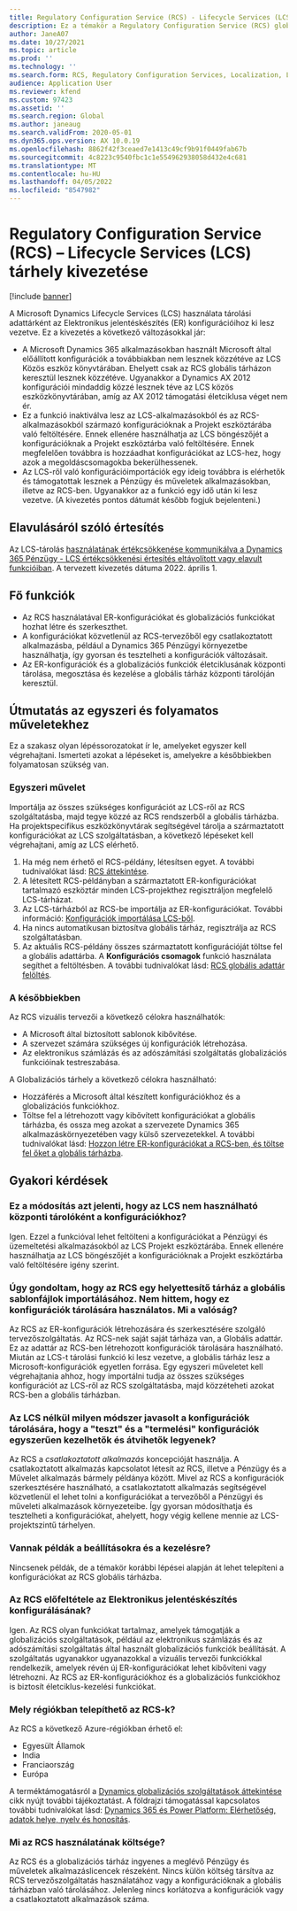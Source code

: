 ```yaml
---
title: Regulatory Configuration Service (RCS) - Lifecycle Services (LCS) tárhely kivezetése
description: Ez a témakör a Regulatory Configuration Service (RCS) globális tárházának kivezetésének a Microsoft Dynamics Lifecycle Services (LCS) tárolók kivezetéséről tájékoztatást.
author: JaneA07
ms.date: 10/27/2021
ms.topic: article
ms.prod: ''
ms.technology: ''
ms.search.form: RCS, Regulatory Configuration Services, Localization, LCS storage, LCS storage deprecation
audience: Application User
ms.reviewer: kfend
ms.custom: 97423
ms.assetid: ''
ms.search.region: Global
ms.author: janeaug
ms.search.validFrom: 2020-05-01
ms.dyn365.ops.version: AX 10.0.19
ms.openlocfilehash: 8862f42f3ceaed7e1413c49cf9b91f0449fab67b
ms.sourcegitcommit: 4c8223c9540fbc1c1e554962938058d432e4c681
ms.translationtype: MT
ms.contentlocale: hu-HU
ms.lasthandoff: 04/05/2022
ms.locfileid: "8547982"
---
```

# <a name="regulatory-configuration-service-rcs--lifecycle-services-lcs-storage-deprecation"></a>Regulatory Configuration Service (RCS) – Lifecycle Services (LCS) tárhely kivezetése

[!include [banner](../includes/banner.md)]

A Microsoft Dynamics Lifecycle Services (LCS) használata tárolási adattárként az Elektronikus jelentéskészítés (ER) konfigurációihoz ki lesz vezetve. Ez a kivezetés a következő változásokkal jár:

- A Microsoft Dynamics 365 alkalmazásokban használt Microsoft által előállított konfigurációk a továbbiakban nem lesznek közzétéve az LCS Közös eszköz könyvtárában. Ehelyett csak az RCS globális tárházon keresztül lesznek közzétéve. Ugyanakkor a Dynamics AX 2012 konfigurációi mindaddig közzé lesznek téve az LCS közös eszközkönyvtárában, amíg az AX 2012 támogatási életciklusa véget nem ér.
- Ez a funkció inaktiválva lesz az LCS-alkalmazásokból és az RCS-alkalmazásokból származó konfigurációknak a Projekt eszköztárába való feltöltésére. Ennek ellenére használhatja az LCS böngészőjét a konfigurációknak a Projekt eszköztárba való feltöltésére. Ennek megfelelően továbbra is hozzáadhat konfigurációkat az LCS-hez, hogy azok a megoldáscsomagokba bekerülhessenek.
- Az LCS-ről való konfigurációimportációk egy ideig továbbra is elérhetők és támogatottak lesznek a Pénzügy és műveletek alkalmazásokban, illetve az RCS-ben. Ugyanakkor az a funkció egy idő után ki lesz vezetve. (A kivezetés pontos dátumát később fogjuk bejelenteni.)

## <a name="deprecation-notice"></a>Elavulásáról szóló értesítés

Az LCS-tárolás [használatának értékcsökkenése kommunikálva a Dynamics 365 Pénzügy - LCS értékcsökkenési értesítés eltávolított vagy elavult funkcióiban](../get-started/removed-deprecated-features-finance.md#features-removed-or-deprecated-in-the-finance-10017-release). A tervezett kivezetés dátuma 2022. április 1.

## <a name="key-features"></a>Fő funkciók

- Az RCS használatával ER-konfigurációkat és globalizációs funkciókat hozhat létre és szerkeszthet.
- A konfigurációkat közvetlenül az RCS-tervezőből egy csatlakoztatott alkalmazásba, például a Dynamics 365 Pénzügyi környezetbe használhatja, így gyorsan és tesztelheti a konfigurációk változásait.
- Az ER-konfigurációk és a globalizációs funkciók életciklusának központi tárolása, megosztása és kezelése a globális tárház központi tárolóján keresztül.

## <a name="guidance-for-one-time-and-ongoing-actions"></a>Útmutatás az egyszeri és folyamatos műveletekhez

Ez a szakasz olyan lépéssorozatokat ír le, amelyeket egyszer kell végrehajtani. Ismerteti azokat a lépéseket is, amelyekre a későbbiekben folyamatosan szükség van.

### <a name="one-time-action"></a>Egyszeri művelet

Importálja az összes szükséges konfigurációt az LCS-ről az RCS szolgáltatásba, majd tegye közzé az RCS rendszerből a globális tárházba. Ha projektspecifikus eszközkönyvtárak segítségével tárolja a származtatott konfigurációkat az LCS szolgáltatásban, a következő lépéseket kell végrehajtani, amíg az LCS elérhető.

1. Ha még nem érhető el RCS-példány, létesítsen egyet. A további tudnivalókat lásd: [RCS áttekintése](rcs-overview.md).
2. A létesített RCS-példányban a származtatott ER-konfigurációkat tartalmazó eszköztár minden LCS-projekthez regisztráljon megfelelő LCS-tárházat.
3. Az LCS-tárházból az RCS-be importálja az ER-konfigurációkat. További információ: [Konfigurációk importálása LCS-ből](/dynamics365/fin-ops-core/dev-itpro/analytics/tasks/er-import-configuration-lifecycle-services).
4. Ha nincs automatikusan biztosítva globális tárház, regisztrálja az RCS szolgáltatásban.
5. Az aktuális RCS-példány összes származtatott konfigurációját töltse fel a globális adattárba. A **Konfigurációs csomagok** funkció használata segíthet a feltöltésben. A további tudnivalókat lásd: [RCS globális adattár felöltés](rcs-global-repo-upload.md).

### <a name="going-forward"></a>A későbbiekben

Az RCS vizuális tervezői a következő célokra használhatók:

- A Microsoft által biztosított sablonok kibővítése.
- A szervezet számára szükséges új konfigurációk létrehozása.
- Az elektronikus számlázás és az adószámítási szolgáltatás globalizációs funkcióinak testreszabása.

A Globalizációs tárhely a következő célokra használható:

- Hozzáférés a Microsoft által készített konfigurációkhoz és a globalizációs funkciókhoz.
- Töltse fel a létrehozott vagy kibővített konfigurációkat a globális tárházba, és ossza meg azokat a szervezete Dynamics 365 alkalmazáskörnyezetében vagy külső szervezetekkel. A további tudnivalókat lásd: [Hozzon létre ER-konfigurációkat a RCS-ben, és töltse fel őket a globális tárházba](rcs-global-repo-upload.md).

## <a name="frequently-asked-questions"></a>Gyakori kérdések

### <a name="does-this-change-mean-that-lcs-cant-be-used-as-central-storage-for-configurations"></a>Ez a módosítás azt jelenti, hogy az LCS nem használható központi tárolóként a konfigurációkhoz?

Igen. Ezzel a funkcióval lehet feltölteni a konfigurációkat a Pénzügyi és üzemeltetési alkalmazásokból az LCS Projekt eszköztárába. Ennek ellenére használhatja az LCS böngészőjét a konfigurációknak a Projekt eszköztárba való feltöltésére igény szerint.

### <a name="i-thought-that-rcs-was-a-replacement-repository-for-importing-global-template-files-i-didnt-think-that-its-used-to-store-configurations-which-is-correct"></a>Úgy gondoltam, hogy az RCS egy helyettesítő tárház a globális sablonfájlok importálásához. Nem hittem, hogy ez konfigurációk tárolására használatos. Mi a valóság?

Az RCS az ER-konfigurációk létrehozására és szerkesztésére szolgáló tervezőszolgáltatás. Az RCS-nek saját saját tárháza van, a Globális adattár. Ez az adattár az RCS-ben létrehozott konfigurációk tárolására használható. Miután az LCS-t tárolási funkció ki lesz vezetve, a globális tárház lesz a Microsoft-konfigurációk egyetlen forrása. Egy egyszeri műveletet kell végrehajtania ahhoz, hogy importálni tudja az összes szükséges konfigurációt az LCS-ről az RCS szolgáltatásba, majd közzéteheti azokat RCS-ben a globális tárházban.

### <a name="without-lcs-what-is-the-suggested-way-to-store-configurations-so-that-test-and-production-configurations-can-easily-be-managed-and-transferred"></a>Az LCS nélkül milyen módszer javasolt a konfigurációk tárolására, hogy a "teszt" és a "termelési" konfigurációk egyszerűen kezelhetők és átvihetők legyenek?

Az RCS a *csatlakoztatott alkalmazás* koncepcióját használja. A csatlakoztatott alkalmazás kapcsolatot létesít az RCS, illetve a Pénzügy és a Művelet alkalmazás bármely példánya között. Mivel az RCS a konfigurációk szerkesztésére használható, a csatlakoztatott alkalmazás segítségével közvetlenül el lehet tolni a konfigurációkat a tervezőből a Pénzügyi és műveleti alkalmazások környezeteibe. Így gyorsan módosíthatja és tesztelheti a konfigurációkat, ahelyett, hogy végig kellene mennie az LCS-projektszintű tárhelyen.

### <a name="are-there-any-examples-that-show-the-setup-and-management"></a>Vannak példák a beállításokra és a kezelésre?

Nincsenek példák, de a témakör korábbi lépései alapján át lehet telepíteni a konfigurációkat az RCS globális tárházba.

### <a name="is-rcs-a-prerequisite-to-configure-electronic-reporting"></a>Az RCS előfeltétele az Elektronikus jelentéskészítés konfigurálásának?

Igen. Az RCS olyan funkciókat tartalmaz, amelyek támogatják a globalizációs szolgáltatások, például az elektronikus számlázás és az adószámítási szolgáltatás által használt globalizációs funkciók beállítását. A szolgáltatás ugyanakkor ugyanazokkal a vizuális tervezői funkciókkal rendelkezik, amelyek révén új ER-konfigurációkat lehet kibővíteni vagy létrehozni. Az RCS az ER-konfigurációkhoz és a globalizációs funkciókhoz is biztosít életciklus-kezelési funkciókat.

### <a name="which-regions-can-rcs-be-deployed-in"></a>Mely régiókban telepíthető az RCS-k?

Az RCS a következő Azure-régiókban érhető el:

- Egyesült Államok
- India
- Franciaország
- Európa

A terméktámogatásról a [Dynamics globalizációs szolgáltatások áttekintése](globalization-services-overview.md) cikk nyújt további tájékoztatást. A földrajzi támogatással kapcsolatos további tudnivalókat lásd: [Dynamics 365 és Power Platform: Elérhetőség, adatok helye, nyelv és honosítás](https://aka.ms/rcs/D365Productavailabilityguide).

### <a name="whats-the-cost-of-using-rcs"></a>Mi az RCS használatának költsége?

Az RCS és a globalizációs tárház ingyenes a meglévő Pénzügy és műveletek alkalmazáslicencek részeként. Nincs külön költség társítva az RCS tervezőszolgáltatás használatához vagy a konfigurációknak a globális tárházban való tárolásához. Jelenleg nincs korlátozva a konfigurációk vagy a csatlakoztatott alkalmazások száma.